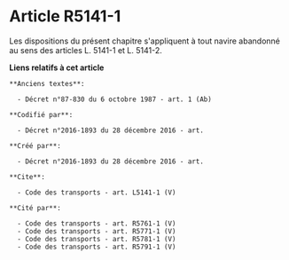 # Article R5141-1

Les dispositions du présent chapitre s'appliquent à tout navire abandonné au sens des articles L. 5141-1 et L. 5141-2.

**Liens relatifs à cet article**

	**Anciens textes**:

	  - Décret n°87-830 du 6 octobre 1987 - art. 1 (Ab)

	**Codifié par**:

	  - Décret n°2016-1893 du 28 décembre 2016 - art.

	**Créé par**:

	  - Décret n°2016-1893 du 28 décembre 2016 - art.

	**Cite**:

	  - Code des transports - art. L5141-1 (V)

	**Cité par**:

	  - Code des transports - art. R5761-1 (V)
	  - Code des transports - art. R5771-1 (V)
	  - Code des transports - art. R5781-1 (V)
	  - Code des transports - art. R5791-1 (V)
